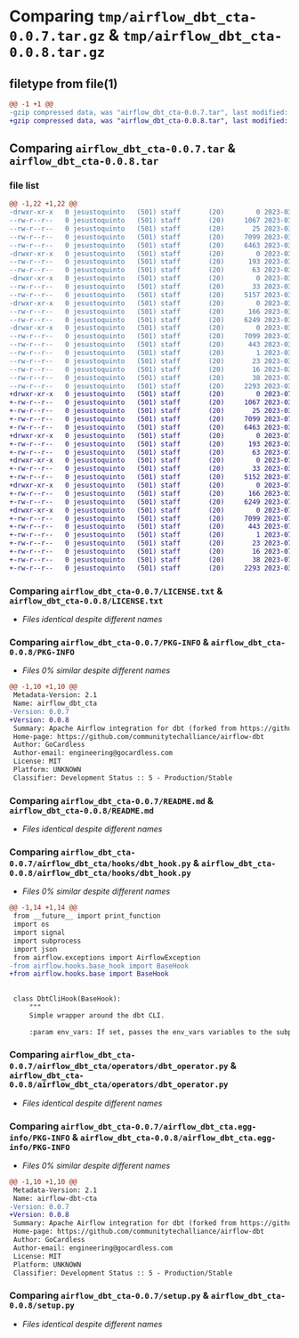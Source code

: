 # Comparing `tmp/airflow_dbt_cta-0.0.7.tar.gz` & `tmp/airflow_dbt_cta-0.0.8.tar.gz`

## filetype from file(1)

```diff
@@ -1 +1 @@
-gzip compressed data, was "airflow_dbt_cta-0.0.7.tar", last modified: Fri Mar 10 16:43:19 2023, max compression
+gzip compressed data, was "airflow_dbt_cta-0.0.8.tar", last modified: Tue Jul 25 15:08:00 2023, max compression
```

## Comparing `airflow_dbt_cta-0.0.7.tar` & `airflow_dbt_cta-0.0.8.tar`

### file list

```diff
@@ -1,22 +1,22 @@
-drwxr-xr-x   0 jesustoquinto   (501) staff       (20)        0 2023-03-10 16:43:19.052081 airflow_dbt_cta-0.0.7/
--rw-r--r--   0 jesustoquinto   (501) staff       (20)     1067 2023-03-10 00:25:40.000000 airflow_dbt_cta-0.0.7/LICENSE.txt
--rw-r--r--   0 jesustoquinto   (501) staff       (20)       25 2023-03-10 00:25:40.000000 airflow_dbt_cta-0.0.7/MANIFEST.in
--rw-r--r--   0 jesustoquinto   (501) staff       (20)     7099 2023-03-10 16:43:19.051733 airflow_dbt_cta-0.0.7/PKG-INFO
--rw-r--r--   0 jesustoquinto   (501) staff       (20)     6463 2023-03-10 00:25:40.000000 airflow_dbt_cta-0.0.7/README.md
-drwxr-xr-x   0 jesustoquinto   (501) staff       (20)        0 2023-03-10 16:43:19.044365 airflow_dbt_cta-0.0.7/airflow_dbt_cta/
--rw-r--r--   0 jesustoquinto   (501) staff       (20)      193 2023-03-10 00:25:40.000000 airflow_dbt_cta-0.0.7/airflow_dbt_cta/__init__.py
--rw-r--r--   0 jesustoquinto   (501) staff       (20)       63 2023-03-10 16:33:56.000000 airflow_dbt_cta-0.0.7/airflow_dbt_cta/__version__.py
-drwxr-xr-x   0 jesustoquinto   (501) staff       (20)        0 2023-03-10 16:43:19.048390 airflow_dbt_cta-0.0.7/airflow_dbt_cta/hooks/
--rw-r--r--   0 jesustoquinto   (501) staff       (20)       33 2023-03-10 00:25:40.000000 airflow_dbt_cta-0.0.7/airflow_dbt_cta/hooks/__init__.py
--rw-r--r--   0 jesustoquinto   (501) staff       (20)     5157 2023-03-10 00:25:40.000000 airflow_dbt_cta-0.0.7/airflow_dbt_cta/hooks/dbt_hook.py
-drwxr-xr-x   0 jesustoquinto   (501) staff       (20)        0 2023-03-10 16:43:19.050595 airflow_dbt_cta-0.0.7/airflow_dbt_cta/operators/
--rw-r--r--   0 jesustoquinto   (501) staff       (20)      166 2023-03-10 00:25:40.000000 airflow_dbt_cta-0.0.7/airflow_dbt_cta/operators/__init__.py
--rw-r--r--   0 jesustoquinto   (501) staff       (20)     6249 2023-03-10 00:32:39.000000 airflow_dbt_cta-0.0.7/airflow_dbt_cta/operators/dbt_operator.py
-drwxr-xr-x   0 jesustoquinto   (501) staff       (20)        0 2023-03-10 16:43:19.046779 airflow_dbt_cta-0.0.7/airflow_dbt_cta.egg-info/
--rw-r--r--   0 jesustoquinto   (501) staff       (20)     7099 2023-03-10 16:43:18.000000 airflow_dbt_cta-0.0.7/airflow_dbt_cta.egg-info/PKG-INFO
--rw-r--r--   0 jesustoquinto   (501) staff       (20)      443 2023-03-10 16:43:18.000000 airflow_dbt_cta-0.0.7/airflow_dbt_cta.egg-info/SOURCES.txt
--rw-r--r--   0 jesustoquinto   (501) staff       (20)        1 2023-03-10 16:43:18.000000 airflow_dbt_cta-0.0.7/airflow_dbt_cta.egg-info/dependency_links.txt
--rw-r--r--   0 jesustoquinto   (501) staff       (20)       23 2023-03-10 16:43:18.000000 airflow_dbt_cta-0.0.7/airflow_dbt_cta.egg-info/requires.txt
--rw-r--r--   0 jesustoquinto   (501) staff       (20)       16 2023-03-10 16:43:18.000000 airflow_dbt_cta-0.0.7/airflow_dbt_cta.egg-info/top_level.txt
--rw-r--r--   0 jesustoquinto   (501) staff       (20)       38 2023-03-10 16:43:19.052212 airflow_dbt_cta-0.0.7/setup.cfg
--rw-r--r--   0 jesustoquinto   (501) staff       (20)     2293 2023-03-10 00:25:40.000000 airflow_dbt_cta-0.0.7/setup.py
+drwxr-xr-x   0 jesustoquinto   (501) staff       (20)        0 2023-07-25 15:08:00.116710 airflow_dbt_cta-0.0.8/
+-rw-r--r--   0 jesustoquinto   (501) staff       (20)     1067 2023-03-10 00:25:40.000000 airflow_dbt_cta-0.0.8/LICENSE.txt
+-rw-r--r--   0 jesustoquinto   (501) staff       (20)       25 2023-03-10 00:25:40.000000 airflow_dbt_cta-0.0.8/MANIFEST.in
+-rw-r--r--   0 jesustoquinto   (501) staff       (20)     7099 2023-07-25 15:08:00.116235 airflow_dbt_cta-0.0.8/PKG-INFO
+-rw-r--r--   0 jesustoquinto   (501) staff       (20)     6463 2023-03-10 00:25:40.000000 airflow_dbt_cta-0.0.8/README.md
+drwxr-xr-x   0 jesustoquinto   (501) staff       (20)        0 2023-07-25 15:08:00.109517 airflow_dbt_cta-0.0.8/airflow_dbt_cta/
+-rw-r--r--   0 jesustoquinto   (501) staff       (20)      193 2023-03-10 00:25:40.000000 airflow_dbt_cta-0.0.8/airflow_dbt_cta/__init__.py
+-rw-r--r--   0 jesustoquinto   (501) staff       (20)       63 2023-07-25 15:07:56.000000 airflow_dbt_cta-0.0.8/airflow_dbt_cta/__version__.py
+drwxr-xr-x   0 jesustoquinto   (501) staff       (20)        0 2023-07-25 15:08:00.113578 airflow_dbt_cta-0.0.8/airflow_dbt_cta/hooks/
+-rw-r--r--   0 jesustoquinto   (501) staff       (20)       33 2023-03-10 00:25:40.000000 airflow_dbt_cta-0.0.8/airflow_dbt_cta/hooks/__init__.py
+-rw-r--r--   0 jesustoquinto   (501) staff       (20)     5152 2023-07-25 14:53:28.000000 airflow_dbt_cta-0.0.8/airflow_dbt_cta/hooks/dbt_hook.py
+drwxr-xr-x   0 jesustoquinto   (501) staff       (20)        0 2023-07-25 15:08:00.114879 airflow_dbt_cta-0.0.8/airflow_dbt_cta/operators/
+-rw-r--r--   0 jesustoquinto   (501) staff       (20)      166 2023-03-10 00:25:40.000000 airflow_dbt_cta-0.0.8/airflow_dbt_cta/operators/__init__.py
+-rw-r--r--   0 jesustoquinto   (501) staff       (20)     6249 2023-07-24 14:45:58.000000 airflow_dbt_cta-0.0.8/airflow_dbt_cta/operators/dbt_operator.py
+drwxr-xr-x   0 jesustoquinto   (501) staff       (20)        0 2023-07-25 15:08:00.112490 airflow_dbt_cta-0.0.8/airflow_dbt_cta.egg-info/
+-rw-r--r--   0 jesustoquinto   (501) staff       (20)     7099 2023-07-25 15:08:00.000000 airflow_dbt_cta-0.0.8/airflow_dbt_cta.egg-info/PKG-INFO
+-rw-r--r--   0 jesustoquinto   (501) staff       (20)      443 2023-07-25 15:08:00.000000 airflow_dbt_cta-0.0.8/airflow_dbt_cta.egg-info/SOURCES.txt
+-rw-r--r--   0 jesustoquinto   (501) staff       (20)        1 2023-07-25 15:08:00.000000 airflow_dbt_cta-0.0.8/airflow_dbt_cta.egg-info/dependency_links.txt
+-rw-r--r--   0 jesustoquinto   (501) staff       (20)       23 2023-07-25 15:08:00.000000 airflow_dbt_cta-0.0.8/airflow_dbt_cta.egg-info/requires.txt
+-rw-r--r--   0 jesustoquinto   (501) staff       (20)       16 2023-07-25 15:08:00.000000 airflow_dbt_cta-0.0.8/airflow_dbt_cta.egg-info/top_level.txt
+-rw-r--r--   0 jesustoquinto   (501) staff       (20)       38 2023-07-25 15:08:00.116877 airflow_dbt_cta-0.0.8/setup.cfg
+-rw-r--r--   0 jesustoquinto   (501) staff       (20)     2293 2023-03-10 00:25:40.000000 airflow_dbt_cta-0.0.8/setup.py
```

### Comparing `airflow_dbt_cta-0.0.7/LICENSE.txt` & `airflow_dbt_cta-0.0.8/LICENSE.txt`

 * *Files identical despite different names*

### Comparing `airflow_dbt_cta-0.0.7/PKG-INFO` & `airflow_dbt_cta-0.0.8/PKG-INFO`

 * *Files 0% similar despite different names*

```diff
@@ -1,10 +1,10 @@
 Metadata-Version: 2.1
 Name: airflow_dbt_cta
-Version: 0.0.7
+Version: 0.0.8
 Summary: Apache Airflow integration for dbt (forked from https://github.com/gocardless/airflow-dbt)
 Home-page: https://github.com/communitytechalliance/airflow-dbt
 Author: GoCardless
 Author-email: engineering@gocardless.com
 License: MIT
 Platform: UNKNOWN
 Classifier: Development Status :: 5 - Production/Stable
```

### Comparing `airflow_dbt_cta-0.0.7/README.md` & `airflow_dbt_cta-0.0.8/README.md`

 * *Files identical despite different names*

### Comparing `airflow_dbt_cta-0.0.7/airflow_dbt_cta/hooks/dbt_hook.py` & `airflow_dbt_cta-0.0.8/airflow_dbt_cta/hooks/dbt_hook.py`

 * *Files 0% similar despite different names*

```diff
@@ -1,14 +1,14 @@
 from __future__ import print_function
 import os
 import signal
 import subprocess
 import json
 from airflow.exceptions import AirflowException
-from airflow.hooks.base_hook import BaseHook
+from airflow.hooks.base import BaseHook
 
 
 class DbtCliHook(BaseHook):
     """
     Simple wrapper around the dbt CLI.
 
     :param env_vars: If set, passes the env_vars variables to the subprocess handler
```

### Comparing `airflow_dbt_cta-0.0.7/airflow_dbt_cta/operators/dbt_operator.py` & `airflow_dbt_cta-0.0.8/airflow_dbt_cta/operators/dbt_operator.py`

 * *Files identical despite different names*

### Comparing `airflow_dbt_cta-0.0.7/airflow_dbt_cta.egg-info/PKG-INFO` & `airflow_dbt_cta-0.0.8/airflow_dbt_cta.egg-info/PKG-INFO`

 * *Files 0% similar despite different names*

```diff
@@ -1,10 +1,10 @@
 Metadata-Version: 2.1
 Name: airflow-dbt-cta
-Version: 0.0.7
+Version: 0.0.8
 Summary: Apache Airflow integration for dbt (forked from https://github.com/gocardless/airflow-dbt)
 Home-page: https://github.com/communitytechalliance/airflow-dbt
 Author: GoCardless
 Author-email: engineering@gocardless.com
 License: MIT
 Platform: UNKNOWN
 Classifier: Development Status :: 5 - Production/Stable
```

### Comparing `airflow_dbt_cta-0.0.7/setup.py` & `airflow_dbt_cta-0.0.8/setup.py`

 * *Files identical despite different names*

